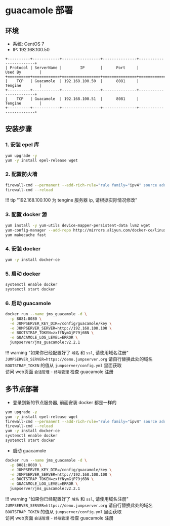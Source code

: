 # guacamole 部署

## 环境

-  系统: CentOS 7
-  IP: 192.168.100.50

```
+----------+------------+-----------------+---------------+------------------------+
| Protocol | ServerName |        IP       |      Port     |         Used By        |
+==========+============+=================+===============+========================+
|    TCP   | Guacamole  | 192.168.100.50  |      8081     |         Tengine        |
+----------+------------+-----------------+---------------+------------------------+
|    TCP   | Guacamole  | 192.168.100.51  |      8081     |         Tengine        |
+----------+------------+-----------------+---------------+------------------------+
```

## 安装步骤

### 1. 安装 epel 库

```sh
yum upgrade -y
yum -y install epel-release wget
```

### 2. 配置防火墙

```sh
firewall-cmd --permanent --add-rich-rule="rule family="ipv4" source address="192.168.100.100" port protocol="tcp" port="8081" accept"
firewall-cmd --reload
```

!!! tip "192.168.100.100 为 tengine 服务器 ip, 请根据实际情况修改"

### 3. 配置 docker 源

```sh
yum install -y yum-utils device-mapper-persistent-data lvm2 wget
yum-config-manager --add-repo http://mirrors.aliyun.com/docker-ce/linux/centos/docker-ce.repo
yum makecache fast
```

### 4. 安装 docker

```sh
yum -y install docker-ce
```

### 5. 启动 docker

```sh
systemctl enable docker
systemctl start docker
```

### 6. 启动 guacamole

```sh
docker run --name jms_guacamole -d \
  -p 8081:8080 \
  -e JUMPSERVER_KEY_DIR=/config/guacamole/key \
  -e JUMPSERVER_SERVER=http://192.168.100.100 \
  -e BOOTSTRAP_TOKEN=zxffNymGjP79j6BN \
  -e GUACAMOLE_LOG_LEVEL=ERROR \
  jumpserver/jms_guacamole:v2.2.1
```

!!! warning "如果你已经配置好了 `域名` 和 `ssl`, 请使用域名注册"
    `JUMPSERVER_SERVER=https://demo.jumpserver.org`  请自行替换此处的域名  
    `BOOTSTRAP_TOKEN` 的值从 `jumpserver/config.yml` 里面获取  
    访问 web页面 `会话管理` - `终端管理` 检查 guacamole 注册

## 多节点部署

- 登录到新的节点服务器, 前面安装 docker 都是一样的

```sh
yum upgrade -y
yum -y install epel-release wget
firewall-cmd --permanent --add-rich-rule="rule family="ipv4" source address="192.168.100.100" port protocol="tcp" port="8081" accept"
firewall-cmd --reload
yum -y install docker-ce
systemctl enable docker
systemctl start docker
```

- 启动 guacamole

```sh
docker run --name jms_guacamole -d \
  -p 8081:8080 \
  -e JUMPSERVER_KEY_DIR=/config/guacamole/key \
  -e JUMPSERVER_SERVER=http://192.168.100.100 \
  -e BOOTSTRAP_TOKEN=zxffNymGjP79j6BN \
  -e GUACAMOLE_LOG_LEVEL=ERROR \
  jumpserver/jms_guacamole:v2.2.1
```

!!! warning "如果你已经配置好了 `域名` 和 `ssl`, 请使用域名注册"
    `JUMPSERVER_SERVER=https://demo.jumpserver.org`  请自行替换此处的域名  
    `BOOTSTRAP_TOKEN` 的值从 `jumpserver/config.yml` 里面获取  
    访问 web页面 `会话管理` - `终端管理` 检查 guacamole 注册
